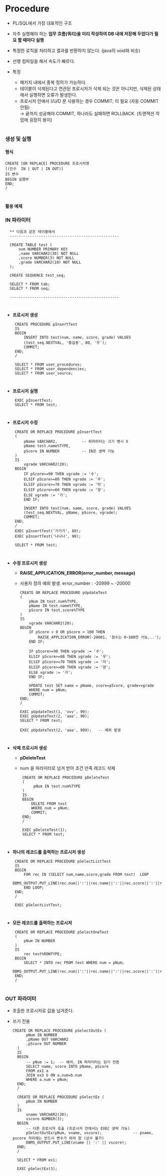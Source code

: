 # Procedure
- PL/SQL에서 가장 대표적인 구조 
- 자주 실행해야 하는 **업무 흐름(쿼리)을 미리 작성하여 DB 내에 저장해 두었다가 필요 할 때마다 실행**
- 특정한 로직을 처리하고 결과를 반환하지 않는다. (java의 void와 비슷) 
- 선행 컴파일을 해서 속도가 빠르다.

- 특징
   - 패키지 내에서 중복 정의가 가능하다.
   - 테이블이 삭제된다고 연관된 프로시저가 삭제 되는 것은 아니지만, 삭제된 상태에서 실행하면 오류가 발생한다.
   - 프로시저 안에서 I/U/D 문 사용하는 경우 COMMIT; 이 필요 (자동 COMMIT 안됨)   
      → 끝까지 성공해야 COMMIT, 하나라도 실패하면 ROLLBACK. (트랜잭션 작업에 굉장히 용이) 

#
### 생성 및 실행 

 #### 형식
   
    CREATE [OR REPLACE] PROCEDURE 프로시저명 
    [(인수  IN | OUT | IN OUT)]
    IS 변수 
    BEGIN 실행부 
    END;
    /
#
 #### 활용 예제
 ### IN 파라미터 
 
      ** 다음과 같은 테이블에서 
      -------------------------------------------------
     
      CREATE TABLE test ( 
          num NUMBER PRIMARY KEY
          ,name VARCHAR2(30) NOT NULL 
          ,score NUMBER(3) NOT NULL 
          ,grade VARCHAR2(10) NOT NULL
      );

      CREATE SEQUENCE test_seq;

      SELECT * FROM tab;
      SELECT * FROM seq;

      -------------------------------------------------  
#
   - **프로시저 생성** 

          CREATE PROCEDURE pInsertTest
          IS
          BEGIN
              INSERT INTO test(num, name, score, grade) VALUES 
              (test_seq.NEXTVAL, '홍길동', 80, '우');
              COMMIT;
          END; 
          /    

          SELECT * FROM user_procedures;
          SELECT * FROM user_dependencies;
          SELECT * FROM user_source;
#
   - **프로시저 실행**
   
          EXEC pInsertTest;
          SELECT * FROM test;
#
   - **프로시저 수정** 
   
          CREATE OR REPLACE PROCEDURE pInsertTest
          (
              pName VARCHAR2,           -- 파라미터는 크기 명시 X
              pName test.name%TYPE, 
              pScore IN NUMBER          -- IN은 생략 가능 
          )
          IS
              vgrade VARCHAR2(20); 
          BEGIN
              IF pScore>=90 THEN vgrade := '수';
              ELSIF pScore>=80 THEN vgrade := '우';
              ELSIF pScore>=70 THEN vgrade := '미';
              ELSIF pScore>=60 THEN vgrade := '양';
              ELSE vgrade := '가';
              END IF;

              INSERT INTO test(num, name, score, grade) VALUES 
              (test_seq.NEXTVAL, pName, pScore, vgrade);
              COMMIT;
          END; 
          /    
          EXEC pInsertTest('가가가', 88);
          EXEC pInsertTest('나나나', 90);

          SELECT * FROM test;

#
   - **수정 프로시저 생성**
      - **RAISE_APPLICATION_ERROR(error_number, message)** 
      - 사용자 정의 예외 발생. error_number : -20999 ~ -20000
      
            CREATE OR REPLACE PROCEDURE pUpdateTest
            (
                pNum IN test.num%TYPE,
                pName IN test.name%TYPE,        
                pScore IN test.score%TYPE 
            )
            IS
                vgrade VARCHAR2(20); 
            BEGIN
                IF pScore < 0 OR pScore > 100 THEN 
                    RAISE_APPLICATION_ERROR(-20001, '점수는 0~100만 가능...');
                END IF;

                IF pScore>=90 THEN vgrade := '수';
                ELSIF pScore>=80 THEN vgrade := '우';
                ELSIF pScore>=70 THEN vgrade := '미';
                ELSIF pScore>=60 THEN vgrade := '양';
                ELSE vgrade := '가';
                END IF;

                UPDATE test SET name = pName, score=pScore, grade=vgrade 
                WHERE num = pNum;
                COMMIT;
            END; 
            / 

            EXEC pUpdateTest(1, 'vvv', 99);    
            EXEC pUpdateTest(2, 'aaa', 90);  
            SELECT * FROM test;

            EXEC pUpdateTest(2, 'aaa', 999);   -- 예외 발생 
#
   - **삭제 프로시저 생성**
     - **pDeleteTest**
     - num 을 파라미터로 넘겨 받아 조건 만족 레코드 삭제 
     
            CREATE OR REPLACE PROCEDURE pDeleteTest
            (
                 pNum IN test.num%TYPE
            )
            IS    
            BEGIN      
                DELETE FROM test
                WHERE num = pNum;
                COMMIT;
            END;  
            /    

            EXEC pDeleteTest(1);
            SELECT * FROM test;
#
   - **하나의 레코드를 출력하는 프로시저 생성**
   
          CREATE OR REPLACE PROCEDURE pSelectListTest
          IS    
          BEGIN 
              FOR rec IN (SELECT num,name,score,grade FROM test)  LOOP
              DBMS_OUTPUT.PUT_LINE(rec.num||':'||rec.name||':'||rec.score||':'||rec.grade);
              END LOOP;         
          END;
          /

          EXEC pSelectListTest;
#
   - **모든 레코드를 출력하는 프로시저**
      
          CREATE OR REPLACE PROCEDURE pSelectOneTest 
          (
              pNum IN NUMBER 
          )
          IS 
              rec test%ROWTYPE; 
          BEGIN 
              SELECT * INTO rec FROM test WHERE num = pNum;
              DBMS_OUTPUT.PUT_LINE(rec.num||':'||rec.name||':'||rec.score||':'||rec.grade);
          END;
          /
#
 ### OUT 파라미터 
  - 호출한 프로시저로 값을 넘겨준다. 
  - 쓰기 전용 
  
        CREATE OR REPLACE PROCEDURE pSelectOutEx ( 
              pNum IN NUMBER 
              ,pName OUT VARCHAR2 
              ,pScore OUT NUMBER 
          )
          IS 
          BEGIN
              -- pNum := 1;  -- 에러. IN 파라미터는 읽기 전용 
              SELECT name, score INTO pName, pScore
              FROM ex1 a 
              JOIN ex3 b ON a.num=b.num 
              WHERE a.num = pNum; 
          END;
          /    

          CREATE OR REPLACE PROCEDURE pSelectEx ( 
              pNum IN NUMBER 
          ) 
          IS
              vname VARCHAR2(30);
              vscore NUMBER(3);
          BEGIN 
              -- 다른 프로시저 호출 (프로시저 안에서는 EXEC 생략 가능)
              pSelectOutEx(pNum, vname, vscore);              -- pname, pscore 자리에는 반드시 변수가 와야 함 (상수 불가) 
              DBMS_OUTPUT.PUT_LINE(vname || ':' || vscore);
          END; 
          / 

          SELECT * FROM ex1;

          EXEC pSelectEx(3);
